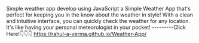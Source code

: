 Simple weather app develop using JavaScript
a Simple Weather App that's perfect for keeping you in the know about the weather in style! 
With a clean and intuitive interface, you can quickly check the weather for any location. 
It's like having your personal meteorologist in your pocket!
---------Click Here!👇👇👇
 https://rahul-a-verma.github.io/Weather-App/
